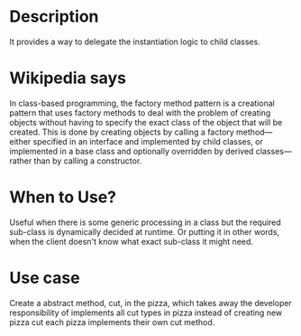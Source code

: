# Description
It provides a way to delegate the instantiation logic to child classes.

# Wikipedia says
In class-based programming, the factory method pattern is a creational pattern that uses factory methods to deal with the problem of creating objects without having to specify the exact class of the object that will be created. This is done by creating objects by calling a factory method—either specified in an interface and implemented by child classes, or implemented in a base class and optionally overridden by derived classes—rather than by calling a constructor.

# When to Use?
Useful when there is some generic processing in a class but the required sub-class is dynamically decided at runtime. Or putting it in other words, when the client doesn't know what exact sub-class it might need.

# Use case
Create a abstract method, cut, in the pizza, which takes away the developer responsibility of implements all cut types in pizza instead of creating new pizza cut
each pizza implements their own cut method.
